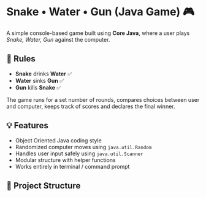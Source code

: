 # Snake • Water • Gun (Java Game) 🎮

A simple console-based game built using **Core Java**, where a user plays _Snake, Water, Gun_ against the computer.

## 🎯 Rules

- **Snake** drinks **Water** ✅  
- **Water** sinks **Gun** ✅  
- **Gun** kills **Snake** ✅  

The game runs for a set number of rounds, compares choices between user and computer, keeps track of scores and declares the final winner.

## 💡 Features

- Object Oriented Java coding style  
- Randomized computer moves using `java.util.Random`  
- Handles user input safely using `java.util.Scanner`  
- Modular structure with helper functions  
- Works entirely in terminal / command prompt  

## 📁 Project Structure

